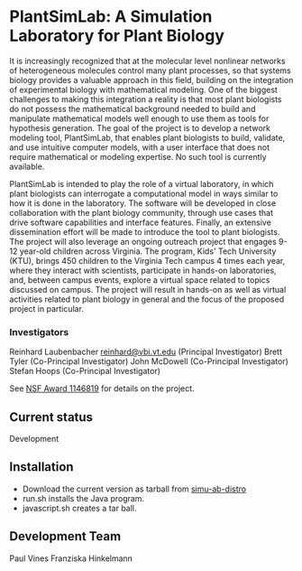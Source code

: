 # PlantSimLab: A Simulation Laboratory for Plant Biology 

It is increasingly recognized that at the molecular level nonlinear networks of heterogeneous molecules control many plant processes, so that systems biology provides a valuable approach in this field, building on the integration of experimental biology with mathematical modeling. One of the biggest challenges to making this integration a reality is that most plant biologists do not possess the mathematical background needed to build and manipulate mathematical models well enough to use them as tools for hypothesis generation. The goal of the project is to develop a network modeling tool, PlantSimLab, that enables plant biologists to build, validate, and use intuitive computer models, with a user interface that does not require mathematical or modeling expertise. No such tool is currently available.

PlantSimLab is intended to play the role of a virtual laboratory, in which plant biologists can interrogate a computational model in ways similar to how it is done in the laboratory. The software will be developed in close collaboration with the plant biology community, through use cases that drive software capabilities and interface features. Finally, an extensive dissemination effort will be made to introduce the tool to plant biologists. The project will also leverage an ongoing outreach project that engages 9-12 year-old children across Virginia. The program, Kids' Tech University (KTU), brings 450 children to the Virginia Tech campus 4 times each year, where they interact with scientists, participate in hands-on laboratories, and, between campus events, explore a virtual space related to topics discussed on campus. The project will result in hands-on as well as virtual activities related to plant biology in general and the focus of the proposed project in particular.

### Investigators
Reinhard Laubenbacher reinhard@vbi.vt.edu (Principal Investigator)
Brett Tyler (Co-Principal Investigator)
John McDowell (Co-Principal Investigator)
Stefan Hoops (Co-Principal Investigator)

See [NSF Award 1146819](http://www.nsf.gov/awardsearch/showAward.do?AwardNumber=1146819&WT.z_pims_id=5444) for details on the project. 
## Current status

Development

## Installation

* Download the current version as tarball from [simu-ab-distro](https://github.com/SimuLab/sim-lab-distro)
* run.sh installs the Java program. 
* javascript.sh creates a tar ball. 

## Development Team
Paul Vines
Franziska Hinkelmann